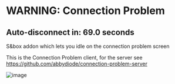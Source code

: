 # WARNING: Connection Problem

## Auto-disconnect in: 69.0 seconds

S&box addon which lets you idle on the connection problem screen

This is the Connection Problem client, for the server see https://github.com/abbydiode/connection-problem-server

![image](https://user-images.githubusercontent.com/16174954/124649031-44775a80-de98-11eb-8f81-fbb5dc2b7aa9.png)

